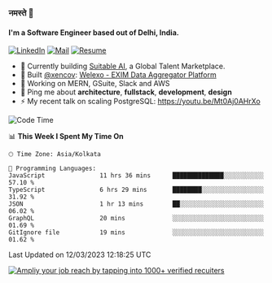 ### नमस्ते 🙏

#### I'm a Software Engineer based out of Delhi, India.

[![LinkedIn](https://img.shields.io/badge/linkedin-%230077B5.svg)](https://linkedin.com/in/sambhav2612)
[![Mail](https://img.shields.io/badge/gmail-D14836)](mailto:sambhavjain2612@gmail.com)
[![Resume](https://img.shields.io/badge/resume-%23#FFFF00.svg)](https://mega.nz/file/IjA3yaoB#BFfQg1-aKva0piAd_wWs8Hf5dlnYRQ2ZkwtYwNMzBhA)

- 🏢 Currently building [Suitable AI](https://suitable.ai), a Global Talent Marketplace.
- 💅 Built [@xencov](https://github.com/xencov): [Welexo - EXIM Data Aggregator Platform](https://welexo.com)
- 🌱 Working on MERN, GSuite, Slack and AWS
- 💬 Ping me about **architecture**, **fullstack**, **development**, **design**
- ⚡️ My recent talk on scaling PostgreSQL: https://youtu.be/Mt0Aj0AHrXo

<!--START_SECTION:waka-->
![Code Time](http://img.shields.io/badge/Code%20Time-3%2C244%20hrs%207%20mins-blue)

📊 **This Week I Spent My Time On** 

```text
🕑︎ Time Zone: Asia/Kolkata

💬 Programming Languages: 
JavaScript               11 hrs 36 mins      ██████████████░░░░░░░░░░░   57.10 % 
TypeScript               6 hrs 29 mins       ████████░░░░░░░░░░░░░░░░░   31.92 % 
JSON                     1 hr 13 mins        ██░░░░░░░░░░░░░░░░░░░░░░░   06.02 % 
GraphQL                  20 mins             ░░░░░░░░░░░░░░░░░░░░░░░░░   01.69 % 
GitIgnore file           19 mins             ░░░░░░░░░░░░░░░░░░░░░░░░░   01.62 % 
```


 Last Updated on 12/03/2023 12:18:25 UTC
<!--END_SECTION:waka-->

[![Ampliy your job reach by tapping into 1000+ verified recuiters](https://user-images.githubusercontent.com/19583619/212717528-45b497fd-e886-4452-90fe-93829667bd63.png)](https://app.suitable.ai/login)

